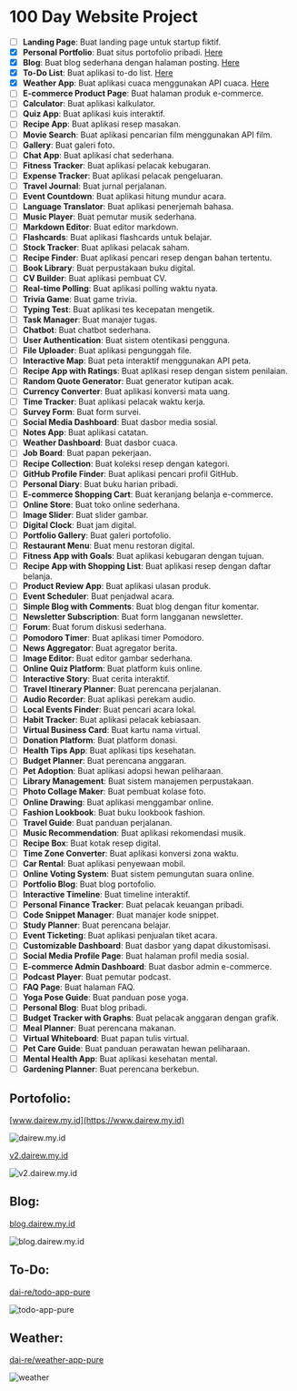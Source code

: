 # 100 Day Website Project

- [ ] **Landing Page**: Buat landing page untuk startup fiktif.
- [x] **Personal Portfolio**: Buat situs portofolio pribadi. [Here](#portofolio)
- [x] **Blog**: Buat blog sederhana dengan halaman posting. [Here](#blog)
- [x] **To-Do List**: Buat aplikasi to-do list. [Here](#to-do)
- [x] **Weather App**: Buat aplikasi cuaca menggunakan API cuaca. [Here](#weather)
- [ ] **E-commerce Product Page**: Buat halaman produk e-commerce.
- [ ] **Calculator**: Buat aplikasi kalkulator.
- [ ] **Quiz App**: Buat aplikasi kuis interaktif.
- [ ] **Recipe App**: Buat aplikasi resep masakan.
- [ ] **Movie Search**: Buat aplikasi pencarian film menggunakan API film.
- [ ] **Gallery**: Buat galeri foto.
- [ ] **Chat App**: Buat aplikasi chat sederhana.
- [ ] **Fitness Tracker**: Buat aplikasi pelacak kebugaran.
- [ ] **Expense Tracker**: Buat aplikasi pelacak pengeluaran.
- [ ] **Travel Journal**: Buat jurnal perjalanan.
- [ ] **Event Countdown**: Buat aplikasi hitung mundur acara.
- [ ] **Language Translator**: Buat aplikasi penerjemah bahasa.
- [ ] **Music Player**: Buat pemutar musik sederhana.
- [ ] **Markdown Editor**: Buat editor markdown.
- [ ] **Flashcards**: Buat aplikasi flashcards untuk belajar.
- [ ] **Stock Tracker**: Buat aplikasi pelacak saham.
- [ ] **Recipe Finder**: Buat aplikasi pencari resep dengan bahan tertentu.
- [ ] **Book Library**: Buat perpustakaan buku digital.
- [ ] **CV Builder**: Buat aplikasi pembuat CV.
- [ ] **Real-time Polling**: Buat aplikasi polling waktu nyata.
- [ ] **Trivia Game**: Buat game trivia.
- [ ] **Typing Test**: Buat aplikasi tes kecepatan mengetik.
- [ ] **Task Manager**: Buat manajer tugas.
- [ ] **Chatbot**: Buat chatbot sederhana.
- [ ] **User Authentication**: Buat sistem otentikasi pengguna.
- [ ] **File Uploader**: Buat aplikasi pengunggah file.
- [ ] **Interactive Map**: Buat peta interaktif menggunakan API peta.
- [ ] **Recipe App with Ratings**: Buat aplikasi resep dengan sistem penilaian.
- [ ] **Random Quote Generator**: Buat generator kutipan acak.
- [ ] **Currency Converter**: Buat aplikasi konversi mata uang.
- [ ] **Time Tracker**: Buat aplikasi pelacak waktu kerja.
- [ ] **Survey Form**: Buat form survei.
- [ ] **Social Media Dashboard**: Buat dasbor media sosial.
- [ ] **Notes App**: Buat aplikasi catatan.
- [ ] **Weather Dashboard**: Buat dasbor cuaca.
- [ ] **Job Board**: Buat papan pekerjaan.
- [ ] **Recipe Collection**: Buat koleksi resep dengan kategori.
- [ ] **GitHub Profile Finder**: Buat aplikasi pencari profil GitHub.
- [ ] **Personal Diary**: Buat buku harian pribadi.
- [ ] **E-commerce Shopping Cart**: Buat keranjang belanja e-commerce.
- [ ] **Online Store**: Buat toko online sederhana.
- [ ] **Image Slider**: Buat slider gambar.
- [ ] **Digital Clock**: Buat jam digital.
- [ ] **Portfolio Gallery**: Buat galeri portofolio.
- [ ] **Restaurant Menu**: Buat menu restoran digital.
- [ ] **Fitness App with Goals**: Buat aplikasi kebugaran dengan tujuan.
- [ ] **Recipe App with Shopping List**: Buat aplikasi resep dengan daftar belanja.
- [ ] **Product Review App**: Buat aplikasi ulasan produk.
- [ ] **Event Scheduler**: Buat penjadwal acara.
- [ ] **Simple Blog with Comments**: Buat blog dengan fitur komentar.
- [ ] **Newsletter Subscription**: Buat form langganan newsletter.
- [ ] **Forum**: Buat forum diskusi sederhana.
- [ ] **Pomodoro Timer**: Buat aplikasi timer Pomodoro.
- [ ] **News Aggregator**: Buat agregator berita.
- [ ] **Image Editor**: Buat editor gambar sederhana.
- [ ] **Online Quiz Platform**: Buat platform kuis online.
- [ ] **Interactive Story**: Buat cerita interaktif.
- [ ] **Travel Itinerary Planner**: Buat perencana perjalanan.
- [ ] **Audio Recorder**: Buat aplikasi perekam audio.
- [ ] **Local Events Finder**: Buat pencari acara lokal.
- [ ] **Habit Tracker**: Buat aplikasi pelacak kebiasaan.
- [ ] **Virtual Business Card**: Buat kartu nama virtual.
- [ ] **Donation Platform**: Buat platform donasi.
- [ ] **Health Tips App**: Buat aplikasi tips kesehatan.
- [ ] **Budget Planner**: Buat perencana anggaran.
- [ ] **Pet Adoption**: Buat aplikasi adopsi hewan peliharaan.
- [ ] **Library Management**: Buat sistem manajemen perpustakaan.
- [ ] **Photo Collage Maker**: Buat pembuat kolase foto.
- [ ] **Online Drawing**: Buat aplikasi menggambar online.
- [ ] **Fashion Lookbook**: Buat buku lookbook fashion.
- [ ] **Travel Guide**: Buat panduan perjalanan.
- [ ] **Music Recommendation**: Buat aplikasi rekomendasi musik.
- [ ] **Recipe Box**: Buat kotak resep digital.
- [ ] **Time Zone Converter**: Buat aplikasi konversi zona waktu.
- [ ] **Car Rental**: Buat aplikasi penyewaan mobil.
- [ ] **Online Voting System**: Buat sistem pemungutan suara online.
- [ ] **Portfolio Blog**: Buat blog portofolio.
- [ ] **Interactive Timeline**: Buat timeline interaktif.
- [ ] **Personal Finance Tracker**: Buat pelacak keuangan pribadi.
- [ ] **Code Snippet Manager**: Buat manajer kode snippet.
- [ ] **Study Planner**: Buat perencana belajar.
- [ ] **Event Ticketing**: Buat aplikasi penjualan tiket acara.
- [ ] **Customizable Dashboard**: Buat dasbor yang dapat dikustomisasi.
- [ ] **Social Media Profile Page**: Buat halaman profil media sosial.
- [ ] **E-commerce Admin Dashboard**: Buat dasbor admin e-commerce.
- [ ] **Podcast Player**: Buat pemutar podcast.
- [ ] **FAQ Page**: Buat halaman FAQ.
- [ ] **Yoga Pose Guide**: Buat panduan pose yoga.
- [ ] **Personal Blog**: Buat blog pribadi.
- [ ] **Budget Tracker with Graphs**: Buat pelacak anggaran dengan grafik.
- [ ] **Meal Planner**: Buat perencana makanan.
- [ ] **Virtual Whiteboard**: Buat papan tulis virtual.
- [ ] **Pet Care Guide**: Buat panduan perawatan hewan peliharaan.
- [ ] **Mental Health App**: Buat aplikasi kesehatan mental.
- [ ] **Gardening Planner**: Buat perencana berkebun.

## Portofolio:

[www.dairew.my.id](https://www.dairew.my.id)

![dairew.my.id](/doc/screencapture-dairew-my-id-2024-08-06-12_34_56.png)

[v2.dairew.my.id](https://v2.dairew.my.id)

![v2.dairew.my.id](doc/screencapture-v2-dairew-my-id-2024-08-06-12_38_36.png)

## Blog:

[blog.dairew.my.id](https://blog.dairew.my.id)

![blog.dairew.my.id](doc/screencapture-blog-dairew-my-id-2024-08-06-12_44_08.png)

## To-Do:

[dai-re/todo-app-pure](https://dai-re.github.io/todo-app-pure/)

![todo-app-pure](doc/screencapture-127-0-0-1-3000-index-html-2024-08-13-17_11_47.png)

## Weather:

[dai-re/weather-app-pure](https://dai-re.github.io/weather/)

![weather](/doc/127.0.0.1!3000!index.html-1080x1080.png)
